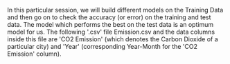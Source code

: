 In this particular session, we will build different models on the Training Data and then go on to check the accuracy (or error) on the training and test data. 
The model which performs the best on the test data is an optimum model for us.
The following '.csv' file Emission.csv and the data columns inside this file are 'CO2 Emission' (which denotes the Carbon Dioxide of a particular city) and 'Year' (corresponding Year-Month for the 'CO2 Emission' column).
